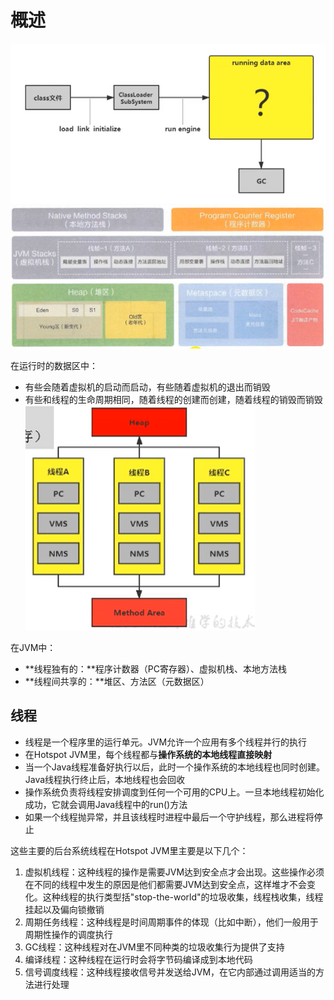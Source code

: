 # 概述

![运行时内存区](./images/16046797571476/aHR0cDovL2hleWdvLm9zcy1jbi1zaGFuZ2hhaS5hbGl5dW5jcy5jb20vaW1hZ2VzL2ltYWdlLTIwMjAwNzA1MTExODQzMDAzLnBuZw.png)
![具体结构](./images/16046797571476/aHR0cDovL2hleWdvLm9zcy1jbi1zaGFuZ2hhaS5hbGl5dW5jcy5jb20vaW1hZ2VzL2ltYWdlLTIwMjAwNzA1MTEyNDE2MTAxLnBuZw.png)

在运行时的数据区中：
- 有些会随着虚拟机的启动而启动，有些随着虚拟机的退出而销毁
- 有些和线程的生命周期相同，随着线程的创建而创建，随着线程的销毁而销毁
![线程共享与独立](./images/16046797571476/aHR0cDovL2hleWdvLm9zcy1jbi1zaGFuZ2hhaS5hbGl5dW5jcy5jb20vaW1hZ2VzL2ltYWdlLTIwMjAwNzA1MTEyNjAxMjExLnBuZw.png) 

在JVM中：
- **线程独有的：**程序计数器（PC寄存器）、虚拟机栈、本地方法栈
- **线程间共享的：**堆区、方法区（元数据区）


## 线程
- 线程是一个程序里的运行单元。JVM允许一个应用有多个线程并行的执行
- 在Hotspot JVM里，每个线程都与**操作系统的本地线程直接映射**
- 当一个Java线程准备好执行以后，此时一个操作系统的本地线程也同时创建。Java线程执行终止后，本地线程也会回收
- 操作系统负责将线程安排调度到任何一个可用的CPU上。一旦本地线程初始化成功，它就会调用Java线程中的run()方法
- 如果一个线程抛异常，并且该线程时进程中最后一个守护线程，那么进程将停止

这些主要的后台系统线程在Hotspot JVM里主要是以下几个：
1. 虚拟机线程：这种线程的操作是需要JVM达到安全点才会出现。这些操作必须在不同的线程中发生的原因是他们都需要JVM达到安全点，这样堆才不会变化。这种线程的执行类型括"stop-the-world"的垃圾收集，线程栈收集，线程挂起以及偏向锁撤销
2. 周期任务线程：这种线程是时间周期事件的体现（比如中断），他们一般用于周期性操作的调度执行
3. GC线程：这种线程对在JVM里不同种类的垃圾收集行为提供了支持
4. 编译线程：这种线程在运行时会将字节码编译成到本地代码
5. 信号调度线程：这种线程接收信号并发送给JVM，在它内部通过调用适当的方法进行处理


